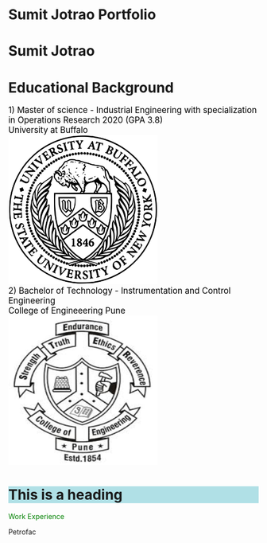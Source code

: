 
# Sumit Jotrao Portfolio
<h1>Sumit Jotrao </h1>
<h1>Educational Background </h1>
 <span style="color: Black">
   <span style="font-size:120%;">1) Master of science - Industrial Engineering with specialization in Operations Research 2020 (GPA 3.8)</span> </span>
<br>
 <span style="color: Black">
   <span style="font-size:120%;">  University at Buffalo </span> </span>
<br>
<img src="UB_Logo.png" alt="University at Buffalo" style="width:300px;height:300px;">
<br>
 <span style="color: Black"> 
 <span style="font-size:120%;"> 2) Bachelor of Technology - Instrumentation and Control Engineering 
<br>
College of Engineeering Pune </span> </span>
<br>
<img src="COEP_logo.jfif" alt="COEP" style="width:300px;height:300px;">
 
 <h1 style="background-color:powderblue;">This is a heading</h1> 
<span style="color: green"> Work Experience </span>

Petrofac 
 


